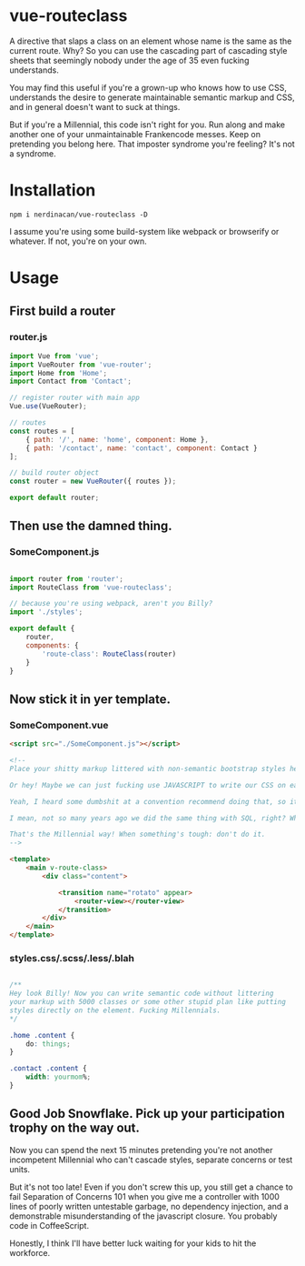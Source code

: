 # vue-routeclass

A directive that slaps a class on an element whose name is the same as the current route. Why? So you can use the cascading part of cascading style sheets that seemingly nobody under the age of 35 even fucking understands.

You may find this useful if you're a grown-up who knows how to use CSS, understands the desire to generate maintainable semantic markup and CSS, and in general doesn't want to suck at things.

But if you're a Millennial, this code isn't right for you. Run along and make another one of your unmaintainable Frankencode messes. Keep on pretending you belong here. That imposter syndrome you're feeling? It's not a syndrome.


# Installation
```
npm i nerdinacan/vue-routeclass -D
```
I assume you're using some build-system like webpack or browserify or whatever. If not, you're on your own.


# Usage

## First build a router
### router.js
```javascript
import Vue from 'vue';
import VueRouter from 'vue-router';
import Home from 'Home';
import Contact from 'Contact';

// register router with main app
Vue.use(VueRouter);

// routes
const routes = [
	{ path: '/', name: 'home', component: Home },
	{ path: '/contact', name: 'contact', component: Contact }
];

// build router object
const router = new VueRouter({ routes });

export default router;
```

## Then use the damned thing.
### SomeComponent.js
```javascript

import router from 'router';
import RouteClass from 'vue-routeclass';

// because you're using webpack, aren't you Billy?
import './styles';

export default {
	router,
	components: {
		'route-class': RouteClass(router)
	}
}
```


## Now stick it in yer template.
### SomeComponent.vue
```html
<script src="./SomeComponent.js"></script>

<!--
Place your shitty markup littered with non-semantic bootstrap styles here somewhere, because that's the way you've always seen it, right? So that must be correct. I mean if Bootstrap did it, it has to be right. Why would I ever doubt that putting a fucking class on an element named .col3bluefuckingheadline might be no better than using the font-face attribute.

Or hey! Maybe we can just fucking use JAVASCRIPT to write our CSS on each element instead of just learning to the rules of CSS. Yeah who needs those convenient Chrome tools to deconstruct the CSS assignments? Who the fuck uses that anyway, a designer? That sounds like maintenance bullshit I don't have to ever think about as I assemble my MVP piece of shit.

Yeah, I heard some dumbshit at a convention recommend doing that, so it must be a good plan.

I mean, not so many years ago we did the same thing with SQL, right? When it got hard for our poor little brains to understand how to do SQL joins, and to understand what the fuck a foreign key is for, we just adopted a kind of database that didn't require us to learn how to write SQL at all.

That's the Millennial way! When something's tough: don't do it.
-->

<template>
	<main v-route-class>
		<div class="content">

			<transition name="rotato" appear>
				<router-view></router-view>
			</transition>
		</div>
	</main>
</template>
```


### styles.css/.scss/.less/.blah
```css

/**
Hey look Billy! Now you can write semantic code without littering
your markup with 5000 classes or some other stupid plan like putting
styles directly on the element. Fucking Millennials.
*/

.home .content {
	do: things;
}

.contact .content {
	width: yourmom%;
}

```

## Good Job Snowflake. Pick up your participation trophy on the way out.

Now you can spend the next 15 minutes pretending you're not another incompetent Millennial who can't cascade styles, separate concerns or test units.

But it's not too late! Even if you don't screw this up, you still get a chance to fail Separation of Concerns 101 when you give me a controller with 1000 lines of poorly written untestable garbage, no dependency injection, and a demonstrable misunderstanding of the javascript closure. You probably code in CoffeeScript.

Honestly, I think I'll have better luck waiting for your kids to hit the workforce.